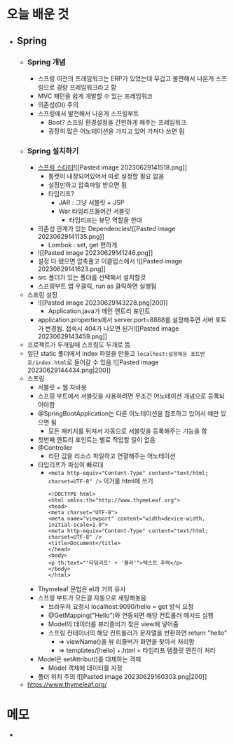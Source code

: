 # 오늘 배운 것
- ## Spring
	- ### Spring 개념
		- 스프링 이전의 프레임워크는 ERP가 있었는데 무겁고 불편해서 나온게 스프링으로 경량 프레임워크라고 함
		- MVC 패턴을 쉽게 개발할 수 있는 프레임워크
		- 의존성(DI) 주의
		- 스프링에서 발전해서 나온게 스프링부트
			- Boot? 스프링 환경설정을 간편하게 해주는 프레임워크
			- 굉장히 많은 어노테이션을 가지고 있어 가져다 쓰면 됨
	- ### Spring 설치하기
		- [스프링 스타터](https://start.spring.io/)![[Pasted image 20230629141518.png]]
			- 톰캣이 내장되어있어서 따로 설정할 필요 없음
			- 설정만하고 압축파일 받으면 됨
			- 타임리프?
				- JAR : 그냥 서블릿 + JSP
				- War 타임리프들어간 서블릿
					- 타임리프는 뷰단 역할을 한대
		- 의존성 관계가 있는 Dependencies![[Pasted image 20230629141135.png]]
			- Lombok : set, get 편하게
		- ![[Pasted image 20230629141246.png]]
		- 설정 다 됐으면 압축풀고 이클립스에서 ![[Pasted image 20230629141623.png]]
		- src 폴더가 있는 폴더를 선택해서 설치할것
		- 스프링부트 앱 우클릭, run as 클릭하면 실행됨
	- 스프링 설정
		-  ![[Pasted image 20230629143228.png|200]]
			- Application.java가 메인 엔트리 포인트
		- application.properties에서 server.port=8888를 설정해주면 서버 포트가 변경됨. 접속시 404가 나오면 된거![[Pasted image 20230629143459.png]]
	- 프로젝트가 두개일때 스프링도 두개로 뜸
	- 일단 static 폴더에서 index 파일을 만들고 `localhost:설정해둔 포트번호/index.html`로 들어갈 수 있음
	  ![[Pasted image 20230629144434.png|200]]
	- 스프링 
		- 서블릿 = 웹 자바용
		- 스프링 부트에서 서블릿을 사용하려면 무조건 어노테이션 개념으로 등록되어야함
		- @SpringBootApplication는 다른 어노테이션을 참조하고 있어서 얘만 있으면 됨
			- 모든 패키지를 뒤져서 자동으로 서블릿을 등록해주는 기능을 함
		- 첫번째 엔트리 포인트는 별로 작업할 일이 없음
		- @Controller
			- 리턴 값을 리소스 파일하고 연결해주는 어노테이션
		- 타입리프가 파싱이 빠르대
			- `<meta http-equiv="Content-Type" content="text/html; charset=UTF-8" />` 이거를 html에 쓰기
				```
				<!DOCTYPE html>
				<html xmlns:th="http://www.thymeLeaf.org">
				<head>
				<meta charset="UTF-8">
				<meta name="viewport" content="width=device-width, initial-scale=1.0">
				<meta http-equiv="Content-Type" content="text/html; charset=UTF-8" />
				<title>Document</title>
				</head>
				<body>
				<p th:text="'타임리프' + '몰라'">텍스트 추력</p>
				</body>
				</html>
				```
		- Thymeleaf 문법은 el과 거의 유사
		- 스프링 부트가 모든걸 자동으로 세팅해놓음
			- 브라우저 요청시 localhost:9090/hello = get 방식 요청
			- @GetMapping("Hello")와 연동되면 해당 컨트롤러 메서드 실행
			- Model의 데이터를 뷰리즐비가 찾은 view에 넣어줌
			- 스프링 컨테이너의 해당 컨트롤러가 문자열을 반환하면 return "hello" 
				- => viewName()을 뷰 리즐버가 화면을 찾아서 처리함
				- => templates/[hello] +.html = 타임리프 템플릿 엔진이 처리
		- Model은 setAttribut()를 대체하는 객체
			- Model 객체에 데이터를 지정
		- 폴더 위치 주의
		  ![[Pasted image 20230629160303.png|200]]
	- https://www.thymeleaf.org/
# 메모
- 